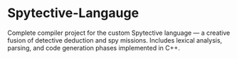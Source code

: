 # Spytective-Langauge
Complete compiler project for the custom Spytective language — a creative fusion of detective deduction and spy missions. Includes lexical analysis, parsing, and code generation phases implemented in C++.
